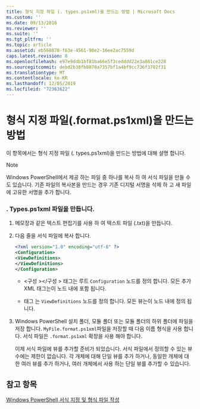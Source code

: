 ```yaml
---
title: 형식 지정 파일 (. types.ps1xml)을 만드는 방법 | Microsoft Docs
ms.custom: ''
ms.date: 09/13/2016
ms.reviewer: ''
ms.suite: ''
ms.tgt_pltfrm: ''
ms.topic: article
ms.assetid: eb568878-f63e-4561-98e2-16ee2ac7559d
caps.latest.revision: 8
ms.openlocfilehash: e97e9ddb1bf81ba66e5f3cedddd22e3a861ce228
ms.sourcegitcommit: debd2b38fb8070a7357bf1a4bf9cc736f3702f31
ms.translationtype: MT
ms.contentlocale: ko-KR
ms.lasthandoff: 12/05/2019
ms.locfileid: "72363622"
---
```

# <a name="how-to-create-a-formatting-file-formatps1xml"></a>형식 지정 파일(.format.ps1xml)을 만드는 방법

이 항목에서는 형식 지정 파일 (. types.ps1xml)을 만드는 방법에 대해 설명 합니다.

> [!NOTE]
> Windows PowerShell에서 제공 하는 파일 중 하나를 복사 하 여 서식 파일을 만들 수도 있습니다. 기존 파일의 복사본을 만드는 경우 기존 디지털 서명을 삭제 하 고 새 파일에 고유한 서명을 추가 합니다.

### <a name="to-create-a-formatps1xml-file"></a>. Types.ps1xml 파일을 만듭니다.

1. 메모장과 같은 텍스트 편집기를 사용 하 여 텍스트 파일 (.txt)을 만듭니다.

2. 다음 줄을 서식 파일에 복사 합니다.

   ```xml
   <?xml version="1.0" encoding="utf-8" ?>
   <Configuration>
   <ViewDefinitions>
   </ViewDefinitions>
   </Configuration>
   ```

   - \<구성 >\</구성 > 태그는 루트 `Configuration` 노드를 정의 합니다. 모든 추가 XML 태그는이 노드 내에 포함 됩니다.

   - 태그 <ViewDefinitions></ViewDefinitions> 는 `ViewDefinitions` 노드를 정의 합니다. 모든 뷰는이 노드 내에 정의 됩니다.

3. Windows PowerShell 설치 폴더, 모듈 폴더 또는 모듈 폴더의 하위 폴더에 파일을 저장 합니다. `MyFile.format.ps1xml`파일을 저장할 때 다음 이름 형식을 사용 합니다. 서식 파일은 `.format.ps1xml` 확장을 사용 해야 합니다.

   이제 서식 파일에 뷰를 추가할 준비가 되었습니다. 서식 파일에서 정의할 수 있는 뷰 수에는 제한이 없습니다. 각 개체에 대해 단일 뷰를 추가 하거나, 동일한 개체에 대 한 여러 뷰를 추가 하거나, 여러 개체에서 사용 하는 단일 뷰를 추가할 수 있습니다.

## <a name="see-also"></a>참고 항목

[Windows PowerShell 서식 지정 및 형식 파일 작성](./writing-a-powershell-formatting-file.md)
